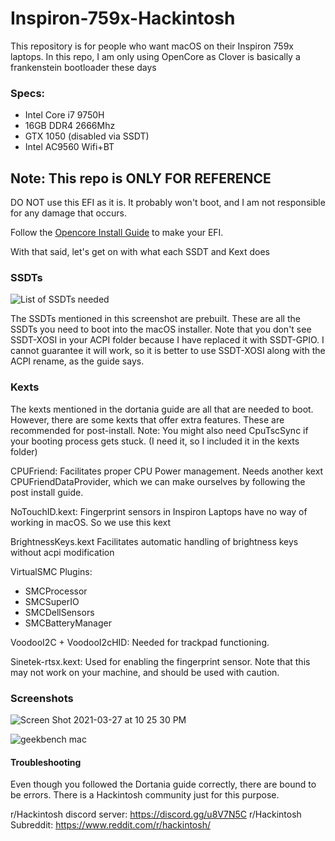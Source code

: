 # Inspiron-759x-Hackintosh
This repository is for people who want macOS on their Inspiron 759x laptops.
In this repo, I am only using OpenCore as Clover is basically a frankenstein bootloader these days


### Specs:
 - Intel Core i7 9750H
 - 16GB DDR4 2666Mhz
 - GTX 1050 (disabled via SSDT)
 - Intel AC9560 Wifi+BT

## Note: This repo is ONLY FOR REFERENCE

DO NOT use this EFI as it is. It probably won't boot, and I am not responsible for any damage that occurs.

Follow the [Opencore Install Guide](https://dortania.github.io/OpenCore-Install-Guide/) to make your EFI.

With that said, let's get on with what each SSDT and Kext does

### SSDTs

![List of SSDTs needed](https://user-images.githubusercontent.com/82939599/121011440-3d373100-c7b4-11eb-8ec6-759913df5aba.png)

The SSDTs mentioned in this screenshot are prebuilt. These are all the SSDTs you need to boot into the macOS installer.
Note that you don't see SSDT-XOSI in your ACPI folder because I have replaced it with SSDT-GPIO. I cannot guarantee it will work, so it is better to use SSDT-XOSI along with the ACPI rename, as the guide says.

### Kexts

The kexts mentioned in the dortania guide are all that are needed to boot. However, there are some kexts that offer extra features. These are recommended for post-install.
Note: You might also need CpuTscSync if your booting process gets stuck. (I need it, so I included it in the kexts folder)

CPUFriend: Facilitates proper CPU Power management. Needs another kext CPUFriendDataProvider, which we can make ourselves by following the post install guide.

NoTouchID.kext: Fingerprint sensors in Inspiron Laptops have no way of working in macOS. So we use this kext

BrightnessKeys.kext Facilitates automatic handling of brightness keys without acpi modification

VirtualSMC Plugins:
 - SMCProcessor
 - SMCSuperIO
 - SMCDellSensors
 - SMCBatteryManager

VoodooI2C + VoodooI2cHID: Needed for trackpad functioning. 

Sinetek-rtsx.kext: Used for enabling the fingerprint sensor. Note that this may not work on your machine, and should be used with caution.

### Screenshots

![Screen Shot 2021-03-27 at 10 25 30 PM](https://user-images.githubusercontent.com/82939599/121173361-5dc7bf80-c876-11eb-8eed-fabf857cd34c.png)

![geekbench mac](https://user-images.githubusercontent.com/82939599/121173170-1b9e7e00-c876-11eb-8299-c8b661b73176.png)


#### Troubleshooting

Even though you followed the Dortania guide correctly, there are bound to be errors. There is a Hackintosh community just for this purpose. 

r/Hackintosh discord server: https://discord.gg/u8V7N5C
r/Hackintosh Subreddit: https://www.reddit.com/r/hackintosh/
